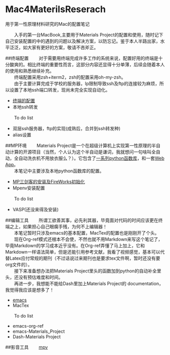 # Mac4MaterilsReserach
用于第一性原理材料研究的Mac的配置笔记

　　入手的第一台MacBook,主要用于Materials Project的配置和使用，随时记下自己安装配置的中的遇到的问题以及解决方案，以防忘记。鉴于本人半路出家，水平泛泛，如大家有更好的方案，敬请不吝斧正。

##终端配置
　　对于需要用终端完成许多工作的系统来说，配置好用的终端是十分酸爽的。相比终端的重要性而言，这部分内容还显得十分单薄，后续会随着本人的使用和熟悉继续补充。  
　　终端配置采用zsh+iterm2，zsh的配置采用oh-my-zsh。  
　　由于主要计算完成于学校的服务器，Ip限制导致ssh及ftp的连接较为麻烦，所以设置了本地ssh端口转发，现尚未完全实现自动化。

* [终端的配置](/terminal/)
* 本地ssh转发

　　To do list

- 双层ssh服务器，ftp的实现(成熟后，合并到ssh转发种)
- alias设置

##MP环境
　　Materials Project是一个在超级计算机上实现第一性原理的半自动计算的开源项目（当然，个人认为这个半自动是谦词，我就想问一句啥叫全自动，全自动洗衣机不用放衣服么？）。它包含了[一系列python函数库](https://github.com/materialsproject)，和一套[Web App](https://materialsproject.org/)。  
　　本笔记中主要涉及本地python函数库的配置。  

* [MP三剑客的安装及FireWorks初始化](mp_musketeers) 
* Mpenv安装配置

　　To do list

* VASP(还没来得及安装)

##编辑工具
　　所谓工欲善其事，必先利其器，毕竟面对代码的时间应该更在终端之上，如果担心自己眼瘸手残，为何不上编辑器！  
　　本笔记暂时只涉及emacs的基本配置，MacTex的配置也是刚刚开了个头。  
　　现在Org-ref模式还根本不会使，不然也就不用Markdown来写这个笔记了，毕竟Markdown的学习成本近乎没有。在Org-ref弄懂了马上加上，它和Markdown一样语法简单，但是还能引用参考文献，我看了视频感觉，基本可以代替Latex应付常规的期刊（不过话说过来期刊也是要求tex文件啊，暂时还没有要org文件的）。  
　　接下来准备想办法把Materials Project里头的函数加到python的自动补全里头，还没有预估难度和时间。  
　　再进一步，我想能不能给Dash里加上Materials Project的 documentation，我觉得我应该是想多了！

* [emacs](/emacs/)  
* MacTex

　　To do list

- emacs-org-ref
- emacs-Materials_Project
- Dash-Materials Project

##影音工具
　　[mpv](/media/)